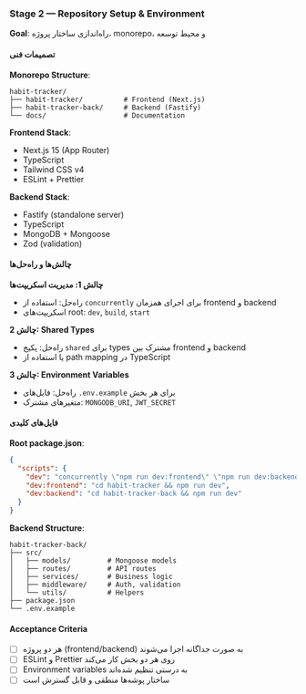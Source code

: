 ### Stage 2 — Repository Setup & Environment

**Goal**: راه‌اندازی ساختار پروژه، monorepo، و محیط توسعه

#### تصمیمات فنی

**Monorepo Structure**:
```
habit-tracker/
├── habit-tracker/          # Frontend (Next.js)
├── habit-tracker-back/     # Backend (Fastify)
└── docs/                   # Documentation
```

**Frontend Stack**:
- Next.js 15 (App Router)
- TypeScript
- Tailwind CSS v4
- ESLint + Prettier

**Backend Stack**:
- Fastify (standalone server)
- TypeScript
- MongoDB + Mongoose
- Zod (validation)

#### چالش‌ها و راه‌حل‌ها

**چالش 1: مدیریت اسکریپت‌ها**
- راه‌حل: استفاده از `concurrently` برای اجرای همزمان frontend و backend
- اسکریپت‌های root: `dev`, `build`, `start`

**چالش 2: Shared Types**
- راه‌حل: پکیج `shared` برای types مشترک بین frontend و backend
- یا استفاده از path mapping در TypeScript

**چالش 3: Environment Variables**
- راه‌حل: فایل‌های `.env.example` برای هر بخش
- متغیرهای مشترک: `MONGODB_URI`, `JWT_SECRET`

#### فایل‌های کلیدی

**Root package.json**:
```json
{
  "scripts": {
    "dev": "concurrently \"npm run dev:frontend\" \"npm run dev:backend\"",
    "dev:frontend": "cd habit-tracker && npm run dev",
    "dev:backend": "cd habit-tracker-back && npm run dev"
  }
}
```

**Backend Structure**:
```
habit-tracker-back/
├── src/
│   ├── models/         # Mongoose models
│   ├── routes/         # API routes
│   ├── services/       # Business logic
│   ├── middleware/     # Auth, validation
│   └── utils/          # Helpers
├── package.json
└── .env.example
```

#### Acceptance Criteria
- [ ] هر دو پروژه (frontend/backend) به صورت جداگانه اجرا می‌شوند
- [ ] ESLint و Prettier روی هر دو بخش کار می‌کند
- [ ] Environment variables به درستی تنظیم شده‌اند
- [ ] ساختار پوشه‌ها منطقی و قابل گسترش است
